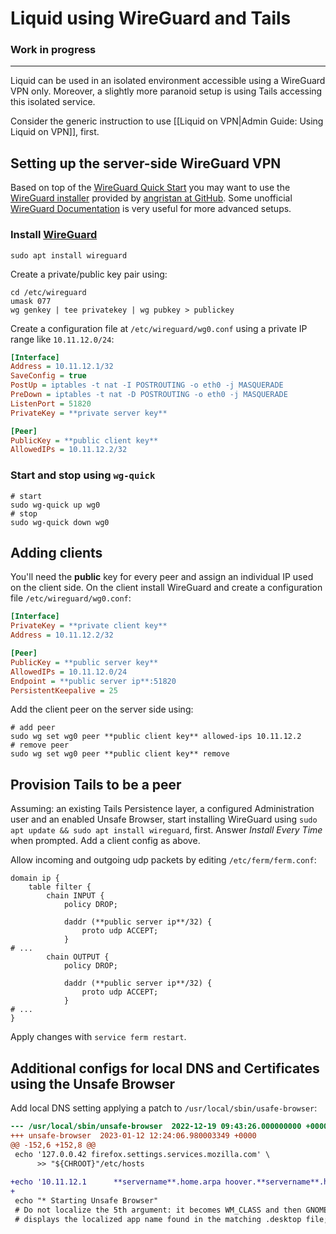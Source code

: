 # Liquid using WireGuard and Tails

### Work in progress
***

Liquid can be used in an isolated environment accessible using a WireGuard VPN only. Moreover, a slightly more paranoid setup is using Tails accessing this isolated service.

Consider the generic instruction to use [[Liquid on VPN|Admin Guide: Using Liquid on VPN]], first.

## Setting up the server-side WireGuard VPN

Based on top of the [WireGuard Quick Start](https://www.wireguard.com/quickstart/) you may want to use the [WireGuard installer](https://github.com/angristan/wireguard-install) provided by [angristan at GitHub](https://github.com/angristan). Some unofficial [WireGuard Documentation](https://github.com/pirate/wireguard-docs#readme) is very useful for more advanced setups.

### Install [WireGuard](https://www.wireguard.com/install/)

```shell
sudo apt install wireguard
```

Create a private/public key pair using:

```shell
cd /etc/wireguard
umask 077
wg genkey | tee privatekey | wg pubkey > publickey
```

Create a configuration file at `/etc/wireguard/wg0.conf` using a private IP range like `10.11.12.0/24`:

```ini
[Interface]
Address = 10.11.12.1/32
SaveConfig = true
PostUp = iptables -t nat -I POSTROUTING -o eth0 -j MASQUERADE
PreDown = iptables -t nat -D POSTROUTING -o eth0 -j MASQUERADE
ListenPort = 51820
PrivateKey = **private server key**

[Peer]
PublicKey = **public client key**
AllowedIPs = 10.11.12.2/32
```

### Start and stop using `wg-quick`

```shell
# start
sudo wg-quick up wg0
# stop
sudo wg-quick down wg0
```

## Adding clients

You'll need the **public** key for every peer and assign an individual IP used on the client side. On the client install WireGuard and create a configuration file `/etc/wireguard/wg0.conf`:

```ini
[Interface]
PrivateKey = **private client key**
Address = 10.11.12.2/32

[Peer]
PublicKey = **public server key**
AllowedIPs = 10.11.12.0/24
Endpoint = **public server ip**:51820
PersistentKeepalive = 25
```

Add the client peer on the server side using:

```shell
# add peer
sudo wg set wg0 peer **public client key** allowed-ips 10.11.12.2
# remove peer
sudo wg set wg0 peer **public client key** remove
```

## Provision Tails to be a peer

Assuming: an existing Tails Persistence layer, a configured Administration user and an enabled Unsafe Browser, start installing WireGuard using `sudo apt update && sudo apt install wireguard`, first. Answer _Install Every Time_ when prompted. Add a client config as above.

Allow incoming and outgoing udp packets by editing `/etc/ferm/ferm.conf`:

```shell
domain ip {
    table filter {
        chain INPUT {
            policy DROP;

            daddr (**public server ip**/32) {
                proto udp ACCEPT;
            }
# ...
        chain OUTPUT {
            policy DROP;

            daddr (**public server ip**/32) {
                proto udp ACCEPT;
            }
# ...
}
```

Apply changes with `service ferm restart`.

## Additional configs for local DNS and Certificates using the Unsafe Browser

Add local DNS setting applying a patch to `/usr/local/sbin/usafe-browser`:

```patch
--- /usr/local/sbin/unsafe-browser	2022-12-19 09:43:26.000000000 +0000
+++ unsafe-browser	2023-01-12 12:24:06.980003349 +0000
@@ -152,6 +152,8 @@
 echo '127.0.0.42 firefox.settings.services.mozilla.com' \
      >> "${CHROOT}"/etc/hosts
 
+echo '10.11.12.1      **servername**.home.arpa hoover.**servername**.home.arpa dokuwiki.**servername**.home.arpa rocketchat.**servername**.home.arpa nextcloud.**servername**.home.arpa codimd.**servername**.home.arpa wikijs.**servername**.home.arpa' >> "${CHROOT}"/etc/hosts
+
 echo "* Starting Unsafe Browser"
 # Do not localize the 5th argument: it becomes WM_CLASS and then GNOME
 # displays the localized app name found in the matching .desktop file;
```